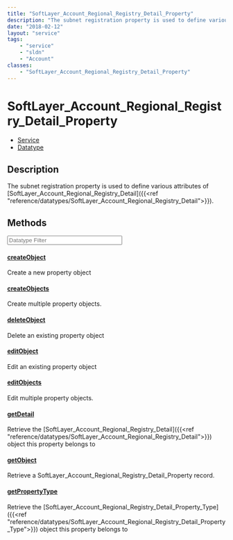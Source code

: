 ```yaml
---
title: "SoftLayer_Account_Regional_Registry_Detail_Property"
description: "The subnet registration property is used to define various attributes of [SoftLayer_Account_Regional_Registry_Detail]({{... "
date: "2018-02-12"
layout: "service"
tags:
    - "service"
    - "sldn"
    - "Account"
classes:
    - "SoftLayer_Account_Regional_Registry_Detail_Property"
---
```

# SoftLayer_Account_Regional_Registry_Detail_Property
<div id='service-datatype'>
    <ul id='sldn-reference-tabs'>
    <li id='service'> <a href='/reference/services/SoftLayer_Account_Regional_Registry_Detail_Property' >Service</a></li>    <li id='datatype'> <a href='/reference/datatypes/SoftLayer_Account_Regional_Registry_Detail_Property' >Datatype</a></li>
    </ul>
</div>

## Description
The subnet registration property is used to define various attributes of [SoftLayer_Account_Regional_Registry_Detail]({{<ref "reference/datatypes/SoftLayer_Account_Regional_Registry_Detail">}}). 



        
<div id="properties" class="content service-content">

## Methods

<div class="view-filters">
    <div class="clearfix">
        <div class="search-input-box">
            <input placeholder="Datatype Filter" onkeyup="titleSearch(inputId='edit-combine', divId='method-div', elementClass='method-row')" 
                type="text" id="edit-combine" value="" size="30" maxlength="128" class="form-text">
        </div>
    </div>
</div>

#### [createObject](/reference/services/SoftLayer_Account_Regional_Registry_Detail_Property/createObject)
Create a new property object

#### [createObjects](/reference/services/SoftLayer_Account_Regional_Registry_Detail_Property/createObjects)
Create multiple property objects.

#### [deleteObject](/reference/services/SoftLayer_Account_Regional_Registry_Detail_Property/deleteObject)
Delete an existing property object

#### [editObject](/reference/services/SoftLayer_Account_Regional_Registry_Detail_Property/editObject)
Edit an existing property object

#### [editObjects](/reference/services/SoftLayer_Account_Regional_Registry_Detail_Property/editObjects)
Edit multiple property objects.

#### [getDetail](/reference/services/SoftLayer_Account_Regional_Registry_Detail_Property/getDetail)
Retrieve the [SoftLayer_Account_Regional_Registry_Detail]({{<ref "reference/datatypes/SoftLayer_Account_Regional_Registry_Detail">}}) object this property belongs to

#### [getObject](/reference/services/SoftLayer_Account_Regional_Registry_Detail_Property/getObject)
Retrieve a SoftLayer_Account_Regional_Registry_Detail_Property record.

#### [getPropertyType](/reference/services/SoftLayer_Account_Regional_Registry_Detail_Property/getPropertyType)
Retrieve the [SoftLayer_Account_Regional_Registry_Detail_Property_Type]({{<ref "reference/datatypes/SoftLayer_Account_Regional_Registry_Detail_Property_Type">}}) object this property belongs to

</div>

